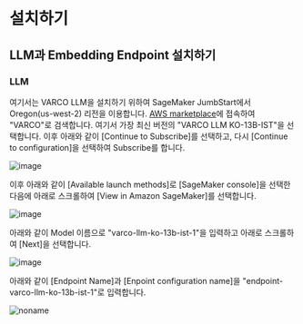 # 설치하기


## LLM과 Embedding Endpoint 설치하기

### LLM

여기서는 VARCO LLM을 설치하기 위하여  SageMaker JumbStart에서 Oregon(us-west-2) 리전을 이용합니다. [AWS marketplace](https://aws.amazon.com/marketplace)에 접속하여 "VARCO"로 검색합니다. 여기서 가장 최신 버전의 "VARCO LLM KO-13B-IST"을 선택합니다. 이후 아래와 같이 [Continue to Subscribe]를 선택하고, 다시 [Continue to configuration]을 선택하여 Subscribe를 합니다. 

![image](https://github.com/kyopark2014/korean-chatbot-using-varco-llm-and-opensearch/assets/52392004/aa8e1c9f-383e-4ad1-8a5c-af784b21e6cf)

이후 아래와 같이 [Available launch methods]로 [SageMaker console]을 선택한 다음에 아래로 스크롤하여 [View in Amazon SageMaker]를 선택합니다.


![image](https://github.com/kyopark2014/korean-chatbot-using-varco-llm-and-opensearch/assets/52392004/9606ee1a-1531-4f3b-91d4-a4a9fa021ef5)


아래와 같이 Model 이름으로 "varco-llm-ko-13b-ist-1"을 입력하고 아래로 스크롤하여 [Next]을 선택합니다.


![image](https://github.com/kyopark2014/korean-chatbot-using-varco-llm-and-opensearch/assets/52392004/4da77ce8-3693-44fe-a36d-bc21ac622483)


아래와 같이 [Endpoint Name]과 [Enpoint configuration name]을 "endpoint-varco-llm-ko-13b-ist-1"로 입력합니다. 


![noname](https://github.com/kyopark2014/korean-chatbot-using-varco-llm-and-opensearch/assets/52392004/c0a6a862-7fc8-4391-b10b-ade001cd8ba0)


<!--


아래로 스크롤하여 [Variants] - [Production]에서 아래와 같이 [Create production variant]을 선택합니다.

![noname](https://github.com/kyopark2014/korean-chatbot-using-varco-llm-and-opensearch/assets/52392004/4b212253-b85d-4e02-bb45-341839b36833)

이후 [Add model]에서 "varco-llm-ko-13b-ist-1"을 선택한 후에 [Save]를 선택합니다. 이후 아래와 같이 [Edit]를 선택합니다.

![noname](https://github.com/kyopark2014/korean-chatbot-using-varco-llm-and-opensearch/assets/52392004/316e9319-3d78-4744-9c56-4a3bc3e935ed)

이후 아래와 같이 [Instance type]을 "ml.g5.12xlarge"로 선택하고 [Save]를 선택합니다.

![noname](https://github.com/kyopark2014/korean-chatbot-using-varco-llm-and-opensearch/assets/52392004/85d13822-59e2-4cdc-89d8-06e1c1d694da)

이후 아래로 스크롤하여 [Create endpoint configuration]을 선택합니다. 

Endpoint configuration 생성이 성공하면, 아래로 스크롤하여 [Submit]을 선택합니다.



## Embedding

[SageMaker Console](https://us-west-2.console.aws.amazon.com/sagemaker/home?region=us-west-2#/studio)에서 SageMaker Studio를 실행한 후에, SageMaker JumpStart에서 "GPT-J 6B Embedding FP16"를 고른후에 Deploy를 선택합니다. 설치가 되면 "jumpstart-dft-hf-textembedding-gpt-j-6b-fp16"와 같이 Endpoint가 생성됩니다.

![noname](https://github.com/kyopark2014/Llama2-chatbot-with-vector-store/assets/52392004/80a24a19-3f28-4af0-b316-335df23f2bdf)




## CDK를 이용한 인프라 설치하기

여기서는 [Cloud9](https://aws.amazon.com/ko/cloud9/)에서 [AWS CDK](https://aws.amazon.com/ko/cdk/)를 이용하여 인프라를 설치합니다.

1) [Cloud9 Console](https://us-east-1.console.aws.amazon.com/cloud9control/home?region=us-east-1#/create)에 접속하여 [Create environment]-[Name]에서 “chatbot”으로 이름을 입력하고, EC2 instance는 “m5.large”를 선택합니다. 나머지는 기본값을 유지하고, 하단으로 스크롤하여 [Create]를 선택합니다.

![noname](https://github.com/kyopark2014/chatbot-based-on-Falcon-FM/assets/52392004/7c20d80c-52fc-4d18-b673-bd85e2660850)

2) [Environment](https://us-east-1.console.aws.amazon.com/cloud9control/home?region=us-east-1#/)에서 “chatbot”를 [Open]한 후에 아래와 같이 터미널을 실행합니다.

![noname](https://github.com/kyopark2014/chatbot-based-on-Falcon-FM/assets/52392004/b7d0c3c0-3e94-4126-b28d-d269d2635239)


3) EBS 크기 변경

아래와 같이 스크립트를 다운로드 합니다. 

```text
curl https://raw.githubusercontent.com/kyopark2014/technical-summary/main/resize.sh -o resize.sh
```

이후 아래 명령어로 용량을 80G로 변경합니다.
```text
chmod a+rx resize.sh && ./resize.sh 80
```


4) 소스를 다운로드합니다.

```java
git clone https://github.com/kyopark2014/korean-chatbot-using-varco-llm-and-opensearch
```

5) cdk 폴더로 이동하여 필요한 라이브러리를 설치합니다.

```java
cd korean-chatbot-using-varco-llm-and-opensearch/cdk-varco-opensearch/ && npm install
```

6) Enpoint들의 주소를 수정합니다. 

LLM과 Embedding에 대한 Endpoint 생성시 얻은 주소로 아래와 같이 "cdk-varco-opensearch/lib/cdk-varco-opensearch-stack.ts"을 업데이트 합니다. Endpoint의 이름을 상기와 동일하게 설정하였다면, 수정없이 다음 단계로 이동합니다. 


![noname](https://github.com/kyopark2014/korean-chatbot-using-varco-llm-and-opensearch/assets/52392004/3681c139-135e-4ee9-81ae-34039d190ef8)

7) CDK 사용을 위해 Bootstraping을 수행합니다.

아래 명령어로 Account ID를 확인합니다.

```java
aws sts get-caller-identity --query Account --output text
```

아래와 같이 bootstrap을 수행합니다. 여기서 "account-id"는 상기 명령어로 확인한 12자리의 Account ID입니다. bootstrap 1회만 수행하면 되므로, 기존에 cdk를 사용하고 있었다면 bootstrap은 건너뛰어도 됩니다.

```java
cdk bootstrap aws://[account-id]/us-west-2
```

8) 인프라를 설치합니다. 전체 설치를 위해 약 20분정도 소요됩니다.

```java
cdk deploy
```
9) 설치가 완료되면 브라우저에서 아래와 같이 WebUrl를 확인하여 브라우저를 이용하여 접속합니다.

![noname](https://github.com/kyopark2014/korean-chatbot-using-varco-llm-and-opensearch/assets/52392004/251c045f-0b9a-412f-a2fb-b0a987d8301d)
-->
